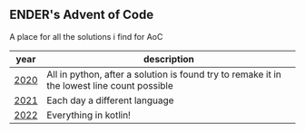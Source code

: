 ENDER's Advent of Code
-
A place for all the solutions i find for AoC

| year         | description                                                                                 |
|--------------|---------------------------------------------------------------------------------------------|
| [2020](2020) | All in python, after a solution is found try to remake it in the lowest line count possible |
| [2021](2021) | Each day a different language                                                               |
| [2022](2022) | Everything in kotlin!                                                                       |